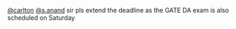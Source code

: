[@carlton](/u/carlton) [@s.anand](/u/s.anand) sir pls extend the deadline as
the GATE DA exam is also scheduled on Saturday